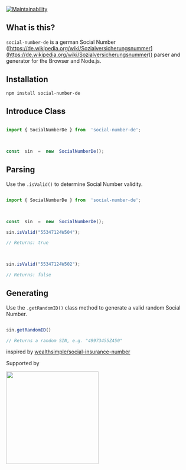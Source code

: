 [![Maintainability](https://api.codeclimate.com/v1/badges/ccbde15d6457dcf08be2/maintainability)](https://codeclimate.com/github/jnnkm/social-number-de/maintainability)

  

## What is this?

  

`social-number-de` is a german Social Number ([https://de.wikipedia.org/wiki/Sozialversicherungsnummer](https://de.wikipedia.org/wiki/Sozialversicherungsnummer)) parser and generator for the Browser and Node.js.

  

## Installation

  

`npm install social-number-de`

  

## Introduce Class

  

```javascript

import { SocialNumberDe } from  'social-number-de';

  

const  sin  =  new  SocialNumberDe();

```

  

## Parsing

  

Use the `.isValid()` to determine Social Number validity.

  

```javascript

import { SocialNumberDe } from  'social-number-de';

  

const  sin  =  new  SocialNumberDe();

sin.isValid("55347124W504");

// Returns: true

  

sin.isValid("55347124W502");

// Returns: false

```

  
  

## Generating

  

Use the `.getRandomID()` class method to generate a valid random Social Number.

  

```javascript

sin.getRandomID()

// Returns a random SIN, e.g. "49973455Z450"

```

  
  

inspired by [wealthsimple/social-insurance-number](https://github.com/wealthsimple/social-insurance-number)

Supported by


<img src="https://p14.zdusercontent.com/attachment/1015988/1NoVEeqUSIpU4tzuRbqhGz0AS" width="250">